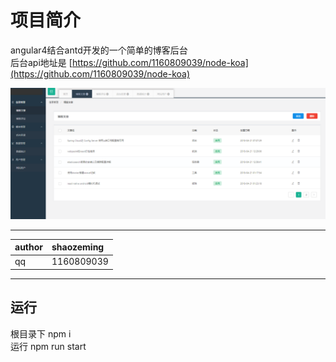 # 项目简介
angular4结合antd开发的一个简单的博客后台<br/>
后台api地址是 [https://github.com/1160809039/node-koa](https://github.com/1160809039/node-koa)<br/>

![效果图](https://github.com/1160809039/angular/blob/master/demo.png)

<hr/>

|author|shaozeming|
|:---|:---|
|qq|1160809039|

<hr/>

## 运行
根目录下 npm i <br/>
运行 npm run start<br/>
